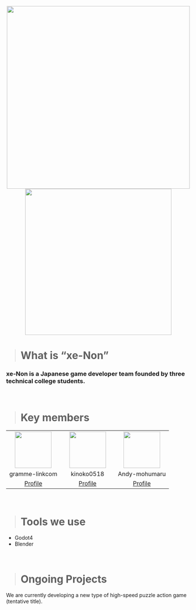 <div align="center">
  <img src="https://github.com/user-attachments/assets/64a1ecf9-8b13-4d8a-9943-da81dce89edc" width="500">
  <img src="https://github.com/user-attachments/assets/6e75cd56-8561-4181-ae2a-a159fa558ad7" width="400">
</div>

> <h1>What is “xe-Non”</h1>
<h3>xe-Non is a Japanese game developer team founded by three technical college students.</h3>
<br>

> <h1>Key members</h1>
<table align="center">
  <tr>
    <td width="33%" align="center">
      <img src="https://avatars.githubusercontent.com/u/127509194?v=4" width="100">
    </td>
    <td width="33%" align="center">
      <img src="https://avatars.githubusercontent.com/u/99010199?v=4" width="100">
    </td>
    <td width="33%" align="center">
      <img src="https://avatars.githubusercontent.com/u/190064429?v=4" width="100">
    </td>
  </tr>
  <tr>
    <td align="center">gramme-linkcom</td>
    <td align="center">kinoko0518</td>
    <td align="center">Andy-mohumaru</td>
  </tr>
  <tr>
    <td align="center">
      <a href="https://github.com/gramme-linkcom">Profile</a>
    </td>
    <td align="center">
      <a href="https://github.com/kinoko0518">Profile</a>
    </td>
    <td align="center">
      <a href="https://github.com/Andy-mohumaru">Profile</a>
    </td>
  </tr>
</table>
<br>

> <h1>Tools we use</h1>
- Godot4
- Blender
<br>

> <h1>Ongoing Projects</h1>
<p>We are currently developing a new type of high-speed puzzle action game (tentative title).</p>



